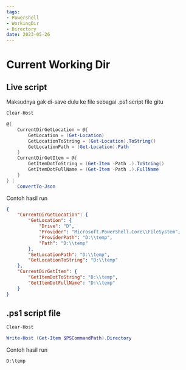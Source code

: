 ```yaml
---
tags:
- Powershell
- WorkingDir
- Directory
date: 2023-05-26
---
```


# Current Working Dir

## Live script

Maksudnya gak di-save dulu ke file sebagai .ps1 script file gitu

```powershell
Clear-Host

@{
    CurrentDirGetLocation = @{
        GetLocation = (Get-Location)
        GetLocationToString = (Get-Location).ToString()
        GetLocationPath = (Get-Location).Path
    }
    CurrentDirGetItem = @{
        GetItemDotToString = (Get-Item -Path .).ToString()
        GetItemDotFullName = (Get-Item -Path .).FullName
    }
} |
    ConvertTo-Json

```

Contoh hasil run

```json
{
    "CurrentDirGetLocation": {
        "GetLocation": {
            "Drive": "D",
            "Provider": "Microsoft.PowerShell.Core\\FileSystem",
            "ProviderPath": "D:\\temp",
            "Path": "D:\\temp"
        },
        "GetLocationPath": "D:\\temp",
        "GetLocationToString": "D:\\temp"
    },
    "CurrentDirGetItem": {
        "GetItemDotToString": "D:\\temp",
        "GetItemDotFullName": "D:\\temp"
    }
}
```



## .ps1 script file

```powershell
Clear-Host

Write-Host (Get-Item $PSCommandPath).Directory
```



Contoh hasil run

```powershell
D:\temp
```